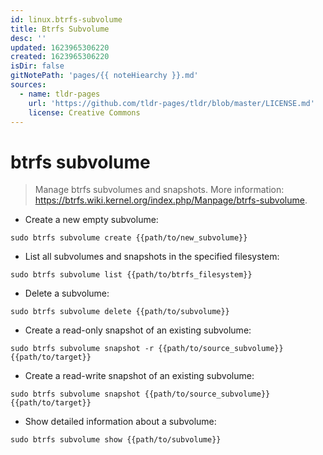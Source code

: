 ```yaml
---
id: linux.btrfs-subvolume
title: Btrfs Subvolume
desc: ''
updated: 1623965306220
created: 1623965306220
isDir: false
gitNotePath: 'pages/{{ noteHiearchy }}.md'
sources:
  - name: tldr-pages
    url: 'https://github.com/tldr-pages/tldr/blob/master/LICENSE.md'
    license: Creative Commons
---
```

# btrfs subvolume

> Manage btrfs subvolumes and snapshots.
> More information: <https://btrfs.wiki.kernel.org/index.php/Manpage/btrfs-subvolume>.

- Create a new empty subvolume:

`sudo btrfs subvolume create {{path/to/new_subvolume}}`

- List all subvolumes and snapshots in the specified filesystem:

`sudo btrfs subvolume list {{path/to/btrfs_filesystem}}`

- Delete a subvolume:

`sudo btrfs subvolume delete {{path/to/subvolume}}`

- Create a read-only snapshot of an existing subvolume:

`sudo btrfs subvolume snapshot -r {{path/to/source_subvolume}} {{path/to/target}}`

- Create a read-write snapshot of an existing subvolume:

`sudo btrfs subvolume snapshot {{path/to/source_subvolume}} {{path/to/target}}`

- Show detailed information about a subvolume:

`sudo btrfs subvolume show {{path/to/subvolume}}`

